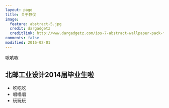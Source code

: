 ```yaml
---
layout: page
title: 关于静仪
image:
  feature: abstract-5.jpg
  credit: dargadgetz
  creditlink: http://www.dargadgetz.com/ios-7-abstract-wallpaper-pack-for-iphone-5-and-ipod-touch-retina/
comments: false
modified: 2016-02-01
---
```

咳咳咳

## 北邮工业设计2014届毕业生啦

* 吃吃吃
* 唱唱唱
* 玩玩玩
